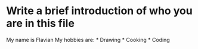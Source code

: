 # Write a brief introduction of who you are in this file
My name is Flavian
My hobbies are:
    * Drawing
    * Cooking
    * Coding
